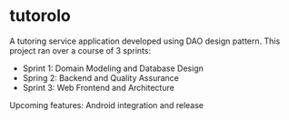 # tutorolo

A tutoring service application developed using DAO design pattern. This project ran over a course of 3 sprints:

- Sprint 1: Domain Modeling and Database Design
- Spring 2: Backend and Quality Assurance
- Sprint 3: Web Frontend and Architecture

Upcoming features: Android integration and release
